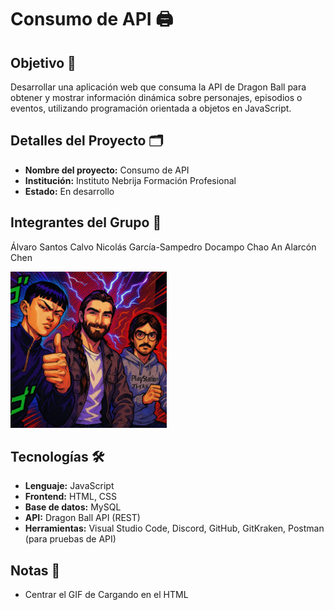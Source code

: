 # Consumo de API 🖨️
## Objetivo 📌
Desarrollar una aplicación web que consuma la API de Dragon Ball para obtener y mostrar información dinámica sobre personajes, episodios o eventos, utilizando programación orientada a objetos en JavaScript.
## Detalles del Proyecto 🗂

- **Nombre del proyecto:** Consumo de API  
- **Institución:** Instituto Nebrija Formación Profesional 
- **Estado:** En desarrollo


## Integrantes del Grupo 👥

Álvaro Santos Calvo
Nicolás García-Sampedro Docampo
Chao An Alarcón Chen

<img src="Grupo25.jpg" alt="Grupo25" width="250">

## Tecnologías 🛠

- **Lenguaje:** JavaScript  
- **Frontend:** HTML, CSS  
- **Base de datos:** MySQL 
- **API:** Dragon Ball API (REST) 
- **Herramientas:** Visual Studio Code, Discord, GitHub, GitKraken, Postman (para pruebas de API)

## Notas 📝

- Centrar el GIF de Cargando en el HTML





